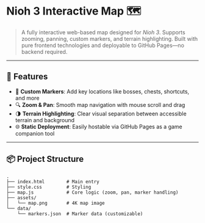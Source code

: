 # Nioh 3 Interactive Map 🗺️

> A fully interactive web-based map designed for *Nioh 3*. Supports zooming, panning, custom markers, and terrain highlighting. Built with pure frontend technologies and deployable to GitHub Pages—no backend required.

---

## 🔧 Features

- 📌 **Custom Markers**: Add key locations like bosses, chests, shortcuts, and more
- 🔍 **Zoom & Pan**: Smooth map navigation with mouse scroll and drag
- 🌗 **Terrain Highlighting**: Clear visual separation between accessible terrain and background
- 🌐 **Static Deployment**: Easily hostable via GitHub Pages as a game companion tool

---

## 📦 Project Structure

```plaintext
.
├── index.html        # Main entry
├── style.css         # Styling
├── map.js            # Core logic (zoom, pan, marker handling)
├── assets/
│   └── map.png       # 4K map image
└── data/
    └── markers.json  # Marker data (customizable)
